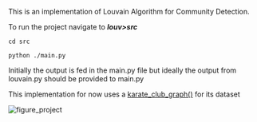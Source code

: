 This is an implementation of Louvain Algorithm for Community Detection.


To run the project navigate to **_louv>src_**

```
cd src
```


```
python ./main.py
```


Initially the output is fed in the main.py file but ideally the output from louvain.py should be provided to main.py


This implementation for now uses a [karate_club_graph()](https://networkx.org/documentation/stable/reference/generated/networkx.generators.social.karate_club_graph.html) for its dataset

![figure_project](https://github.com/reyan1357/louvain_connect/assets/71934967/70fe180a-f4a8-476f-8cd1-f82ca4c1393b)

